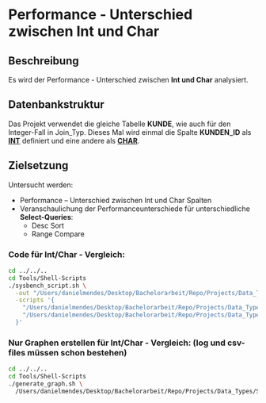 # Performance - Unterschied zwischen Int und Char

## Beschreibung

Es wird der Performance - Unterschied zwischen **Int und Char** analysiert.

## Datenbankstruktur

Das Projekt verwendet die gleiche Tabelle **KUNDE**, wie auch für den Integer-Fall in Join_Typ.
Dieses Mal wird einmal die Spalte **KUNDEN_ID** als [**INT**](Scripts/int_column) definiert und eine andere als [**CHAR**](Scripts/char_column).

## Zielsetzung
Untersucht werden:
- Performance – Unterschied zwischen Int und Char Spalten
- Veranschaulichung der Performanceunterschiede für unterschiedliche **Select-Queries**:
  - Desc Sort
  - Range Compare

### Code für Int/Char - Vergleich:
```bash
cd ../../..
cd Tools/Shell-Scripts
./sysbench_script.sh \
  -out "/Users/danielmendes/Desktop/Bachelorarbeit/Repo/Projects/Data_Types/Simpler/Output" \
  -scripts '{
    "/Users/danielmendes/Desktop/Bachelorarbeit/Repo/Projects/Data_Types/Simpler/Scripts/int_column": {},
    "/Users/danielmendes/Desktop/Bachelorarbeit/Repo/Projects/Data_Types/Simpler/Scripts/char_column": {}
  }'
```

### Nur Graphen erstellen für Int/Char - Vergleich: (log und csv- files müssen schon bestehen)
```bash
cd ../../..
cd Tools/Shell-Scripts
./generate_graph.sh \
  /Users/danielmendes/Desktop/Bachelorarbeit/Repo/Projects/Data_Types/Simpler/Output
```
